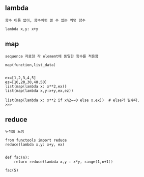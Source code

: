 ## lambda
```text
함수 이름 없이, 함수처럼 쓸 수 있는 익명 함수

lambda x,y: x+y
```

## map
```text
sequence 자료형 각 element에 동일한 함수를 적용함

map(function,list_data)


ex=[1,2,3,4,5]
ez=[10,20,30,40,50]
list(map(lambda x: x**2,ex))
list(map(lambda x,y:x+y,ex,ez))

list(map(lambda x: x**2 if x%2==0 else x,ex))  # else가 필수다.
>>> 
```

## reduce
```text
누적의 느낌
```
```python3
from functools import reduce
reduce(lambda x,y: x+y, ex)


def fac(n):
    return reduce(lambda x,y : x*y, range(1,n+1))
    
fac(5)
```
